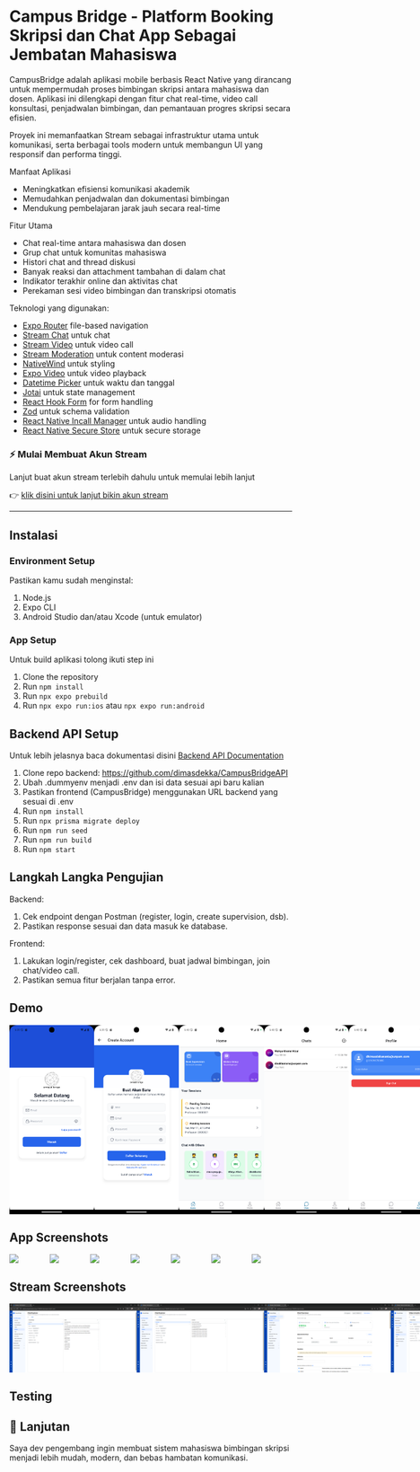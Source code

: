 # Campus Bridge - Platform Booking Skripsi dan Chat App Sebagai Jembatan Mahasiswa

CampusBridge adalah aplikasi mobile berbasis React Native yang dirancang untuk mempermudah proses bimbingan skripsi antara mahasiswa dan dosen. Aplikasi ini dilengkapi dengan fitur chat real-time, video call konsultasi, penjadwalan bimbingan, dan pemantauan progres skripsi secara efisien.

Proyek ini memanfaatkan Stream sebagai infrastruktur utama untuk komunikasi, serta berbagai tools modern untuk membangun UI yang responsif dan performa tinggi.

Manfaat Aplikasi

- Meningkatkan efisiensi komunikasi akademik
- Memudahkan penjadwalan dan dokumentasi bimbingan
- Mendukung pembelajaran jarak jauh secara real-time

Fitur Utama

- Chat real-time antara mahasiswa dan dosen
- Grup chat untuk komunitas mahasiswa
- Histori chat and thread diskusi
- Banyak reaksi dan attachment tambahan di dalam chat
- Indikator terakhir online dan aktivitas chat
- Perekaman sesi video bimbingan dan transkripsi otomatis

Teknologi yang digunakan:

- [Expo Router](https://docs.expo.dev/routing/introduction/) file-based navigation
- [Stream Chat](https://getstream.io/chat/docs/react-native/) untuk chat
- [Stream Video](https://getstream.io/video/docs/react-native/) untuk video call
- [Stream Moderation](https://getstream.io/moderation/docs/) untuk content moderasi
- [NativeWind](https://www.nativewind.dev/) untuk styling
- [Expo Video](https://docs.expo.dev/versions/latest/sdk/video/) untuk video playback
- [Datetime Picker](@react-native-community/datetimepicker) untuk waktu dan tanggal
- [Jotai](https://jotai.pmnd.rs/) untuk state management
- [React Hook Form](https://react-hook-form.com/) for form handling
- [Zod](https://zod.dev/) untuk schema validation
- [React Native Incall Manager](https://github.com/react-native-incall-manager/react-native-incall-manager) untuk audio handling
- [React Native Secure Store](https://github.com/react-native-securestore/react-native-securestore) untuk secure storage

### ⚡ Mulai Membuat Akun Stream

Lanjut buat akun stream terlebih dahulu untuk memulai lebih lanjut

👉 [klik disini untuk lanjut bikin akun stream](https://getstream.io/maker-account/)

---

## Instalasi

### Environment Setup

Pastikan kamu sudah menginstal:

1. Node.js
2. Expo CLI
3. Android Studio dan/atau Xcode (untuk emulator)

### App Setup

Untuk build aplikasi tolong ikuti step ini

1. Clone the repository
2. Run `npm install`
3. Run `npx expo prebuild`
4. Run `npx expo run:ios` atau `npx expo run:android`

## Backend API Setup

Untuk lebih jelasnya baca dokumentasi disini [Backend API Documentation](https://github.com/dimasdekka/CampusBridgeAPI)

1. Clone repo backend: https://github.com/dimasdekka/CampusBridgeAPI
2. Ubah .dummyenv menjadi .env dan isi data sesuai api baru kalian
3. Pastikan frontend (CampusBridge) menggunakan URL backend yang sesuai di .env
4. Run `npm install`
5. Run `npx prisma migrate deploy`
6. Run `npm run seed`
7. Run `npm run build`
8. Run `npm start`

## Langkah Langka Pengujian

Backend:

1. Cek endpoint dengan Postman (register, login, create supervision, dsb).
2. Pastikan response sesuai dan data masuk ke database.

Frontend:

1. Lakukan login/register, cek dashboard, buat jadwal bimbingan, join chat/video call.
2. Pastikan semua fitur berjalan tanpa error.

## Demo

<div style="display: flex; flex-direction: 'row';">
<img src="./screenshots/1.png" width=30%>
<img src="./screenshots/2.png" width=30%>
<img src="./screenshots/3.png" width=30%>
<img src="./screenshots/4.png" width=30%>
<img src="./screenshots/5.png" width=30%>
<img src="./screenshots/6.png" width=30%>
<img src="./screenshots/7.png" width=30%>
<img src="./screenshots/8.png" width=30%>
<img src="./screenshots/9.png" width=30%>
<img src="./screenshots/10.png" width=30%>
<img src="./screenshots/11.png" width=30%>
<img src="./screenshots/12.png" width=30%>

</div>

## App Screenshots

<div style="display: flex; flex-direction: 'row';">
<img src="./screenshots/1.1.png" width=30%>
<img src="./screenshots/2.1.png" width=30%>
<img src="./screenshots/3.1.png" width=30%>
<img src="./screenshots/4.1.png" width=30%>
<img src="./screenshots/5.1.png" width=30%>
<img src="./screenshots/7.1.png" width=30%>
<img src="./screenshots/8.1.png" width=30%>
</div>

## Stream Screenshots

<div style="display: flex; flex-direction: 'row';">
<img src="./screenshots/stream1.png" width=45%>
<img src="./screenshots/stream2.png" width=45%>
<img src="./screenshots/stream3.png" width=45%>
<img src="./screenshots/stream4.png" width=45%>
<img src="./screenshots/stream5.png" width=45%>
<img src="./screenshots/stream7.png" width=30%>
</div>

## Testing

## 🚀 Lanjutan

Saya dev pengembang ingin membuat sistem mahasiswa bimbingan skripsi menjadi lebih mudah, modern, dan bebas hambatan komunikasi.
